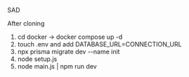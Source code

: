 SAD

After cloning
1. cd docker -> docker compose up -d
2. touch .env and add DATABASE_URL=CONNECTION_URL
3. npx prisma migrate dev --name init
4. node setup.js
5. node main.js | npm run dev